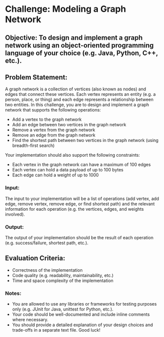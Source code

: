 # Challenge: Modeling a Graph Network

## Objective: To design and implement a graph network using an object-oriented programming language of your choice (e.g. Java, Python, C++, etc.).

## Problem Statement:

A graph network is a collection of vertices (also known as nodes) and edges that connect these vertices. Each vertex represents an entity (e.g. a person, place, or thing) and each edge represents a relationship between two entities. In this challenge, you are to design and implement a graph network that supports the following operations:

- Add a vertex to the graph network
- Add an edge between two vertices in the graph network
- Remove a vertex from the graph network
- Remove an edge from the graph network
- Find the shortest path between two vertices in the graph network (using breadth-first search)


Your implementation should also support the following constraints:
- Each vertex in the graph network can have a maximum of 100 edges
- Each vertex can hold a data payload of up to 100 bytes
- Each edge can hold a weight of up to 1000

### Input:
The input to your implementation will be a list of operations (add vertex, add edge, remove vertex, remove edge, or find shortest path) and the relevant information for each operation (e.g. the vertices, edges, and weights involved).

### Output:
The output of your implementation should be the result of each operation (e.g. success/failure, shortest path, etc.).

## Evaluation Criteria:

- Correctness of the implementation
- Code quality (e.g. readability, maintainability, etc.)
- Time and space complexity of the implementation

### Notes:

- You are allowed to use any libraries or frameworks for testing purposes only (e.g. JUnit for Java, unittest for Python, etc.).
- Your code should be well-documented and include inline comments where necessary.
- You should provide a detailed explanation of your design choices and trade-offs in a separate text file.
Good luck!
